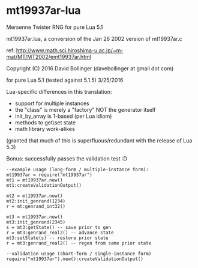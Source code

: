 # mt19937ar-lua
Mersenne Twister RNG for pure Lua 5.1


mt19937ar.lua, a conversion of the Jan 26 2002 version of mt19937ar.c

ref:  http://www.math.sci.hiroshima-u.ac.jp/~m-mat/MT/MT2002/emt19937ar.html

Copyright (C) 2016 David Bollinger (davebollinger at gmail dot com)

for pure Lua 5.1 (tested against 5.1.5) 3/25/2016

Lua-specific differences in this translation:
- support for multiple instances
- the "class" is merely a "factory" NOT the generator itself
- init_by_array is 1-based (per Lua idiom)
- methods to get\set state
- math library work-alikes
  
(granted that much of this is superfluous/redundant with the release of Lua 5.3)

Bonus:  successfully passes the validation test :D
```
--example usage (long-form / multiple-instance form):
mt19937ar = require("mt19937ar")
mt1 = mt19937ar.new()
mt1:createValidationOutput()

mt2 = mt19937ar.new()
mt2:init_genrand(1234)
r = mt:genrand_int32()

mt3 = mt19937ar.new()
mt3:init_genrand(2345)
s = mt3:getState() -- save prior to gen
r = mt3:genrand_real2() -- advance state
mt3:setState(s) -- restore prior state
r = mt3:genrand_real2() -- regen from same prior state

--validation usage (short-form / single-instance form)
require("mt19937ar").new():createValidationOutput()
```
